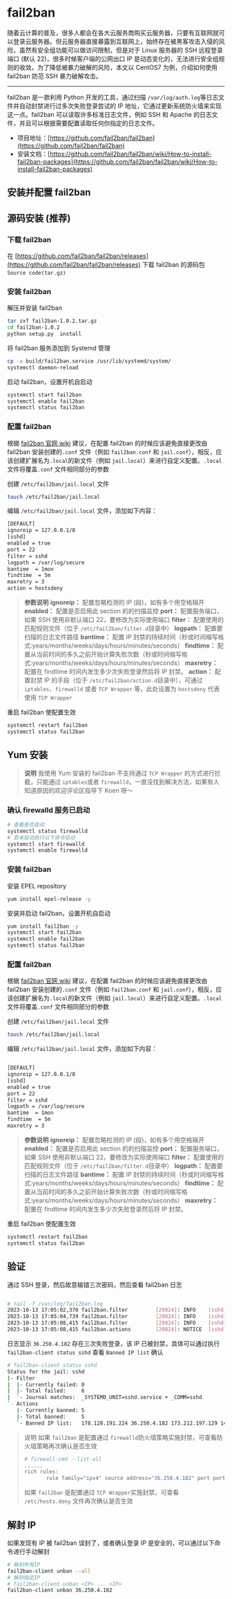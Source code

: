 # fail2ban

随着云计算的普及，很多人都会在各大云服务商购买云服务器，只要有互联网就可以登录云服务器。但云服务器直接暴露到互联网上，始终存在被黑客攻击入侵的风险，虽然有安全组功能可以做访问限制，但是对于 Linux 服务器的 SSH 远程登录端口 (默认 22)，很多时候客户端的公网出口 IP 是动态变化的，无法进行安全组规则的收敛。为了降低被暴力破解的风险，本文以 CentOS7 为例，介绍如何使用 fail2ban 防范 SSH 暴力破解攻击。

---

fail2ban 是一款利用 Python 开发的工具，通过扫描 `/var/log/auth.log`​ 等日志文件并自动封禁进行过多次失败登录尝试的 IP 地址，它通过更新系统防火墙来实现这一点。fail2ban 可以读取许多标准日志文件，例如 SSH 和 Apache 的日志文件，并且可以根据需要配置读取任何你指定的日志文件。

- 项目地址：[https://github.com/fail2ban/fail2ban](https://github.com/fail2ban/fail2ban)
- 安装文档：[https://github.com/fail2ban/fail2ban/wiki/How-to-install-fail2ban-packages](https://github.com/fail2ban/fail2ban/wiki/How-to-install-fail2ban-packages)

## 安装并配置 fail2ban

## 源码安装 (推荐)

### 下载 fail2ban

在 [https://github.com/fail2ban/fail2ban/releases](https://github.com/fail2ban/fail2ban/releases) 下载 fail2ban 的源码包 `Source code(tar.gz)`​

### 安装 fail2ban

解压并安装 fail2ban

```bash
tar zxf fail2ban-1.0.2.tar.gz
cd fail2ban-1.0.2
python setup.py  install

```

将 fail2ban 服务添加到 Systemd 管理

```bash
cp -a build/fail2ban.service /usr/lib/systemd/system/
systemctl daemon-reload

```

启动 fail2ban，设置开机自启动

```bash
systemctl start fail2ban
systemctl enable fail2ban
systemctl status fail2ban

```

### 配置 fail2ban

根据 [fail2ban 官网 wiki](https://github.com/fail2ban/fail2ban/wiki/Proper-fail2ban-configuration) 建议，在配置 fail2ban 的时候应该避免直接更改由 fail2ban 安装创建的`.conf`​ 文件（例如 `fail2ban.conf`​ 和 `jail.conf`​），相反，应该创建扩展名为`.local`​ 的新文件（例如 `jail.local`​）来进行自定义配置。`.local`​ 文件将覆盖`.conf`​ 文件相同部分的参数

创建 `/etc/fail2ban/jail.local`​ 文件

```bash
touch /etc/fail2ban/jail.local

```

编辑 `/etc/fail2ban/jail.local`​ 文件，添加如下内容：

```bash
[DEFAULT]
ignoreip = 127.0.0.1/8
[sshd]
enabled = true
port = 22
filter = sshd
logpath = /var/log/secure
bantime  = 1mon
findtime  = 5m
maxretry = 3
action = hostsdeny

```

> **参数说明**
> **ignoreip：** 配置忽略检测的 IP (段)，如有多个用空格隔开
> **enabled：** 配置是否启用此 section 的的扫描监控
> **port：** 配置服务端口，如果 SSH 使用非默认端口 22，要修改为实际使用端口
> **filter：** 配置使用的匹配规则文件（位于 `/etc/fail2ban/filter.d`​ 目录中）
> **logpath：** 配置要扫描的日志文件路径
> **bantime：** 配置 IP 封禁的持续时间（秒或时间缩写格式:years/months/weeks/days/hours/minutes/seconds）
> **findtime：** 配置从当前时间的多久之前开始计算失败次数（秒或时间缩写格式:years/months/weeks/days/hours/minutes/seconds）
> **maxretry：** 配置在 findtime 时间内发生多少次失败登录然后将 IP 封禁。
> **action：** 配置封禁 IP 的手段（位于 `/etc/fail2ban/action.d`​ 目录中），可通过 `iptables`​、`firewalld`​ 或者 `TCP Wrapper`​ 等，此处设置为 `hostsdeny`​ 代表使用 `TCP Wrapper`​

重启 fail2ban 使配置生效

```bash
systemctl restart fail2ban
systemctl status fail2ban

```

## Yum 安装

> **说明**
> 我使用 Yum 安装的 fail2ban 不支持通过 `TCP Wrapper`​ 的方式进行拦截，只能通过 `iptables`​ 或者 `firewalld`​，一直没找到解决方法，如果有人知道原因的欢迎评论区指导下 Koen 呀～

### 确认 firewalld 服务已启动

```bash
# 查看是否启动
systemctl status firewalld
# 若未启动执行以下命令启动
systemctl start firewalld
systemctl enable firewalld

```

### 安装 fail2ban

安装 EPEL repository

```bash
yum install epel-release -y
```

安装并启动 fail2ban，设置开机自启动

```bash
yum install fail2ban -y
systemctl start fail2ban
systemctl enable fail2ban
systemctl status fail2ban

```

### 配置 fail2ban

根据 [fail2ban 官网 wiki](https://github.com/fail2ban/fail2ban/wiki/Proper-fail2ban-configuration) 建议，在配置 fail2ban 的时候应该避免直接更改由 fail2ban 安装创建的`.conf`​ 文件（例如 `fail2ban.conf`​ 和 `jail.conf`​），相反，应该创建扩展名为`.local`​ 的新文件（例如 `jail.local`​）来进行自定义配置。`.local`​ 文件将覆盖`.conf`​ 文件相同部分的参数

创建 `/etc/fail2ban/jail.local`​ 文件

```bash
touch /etc/fail2ban/jail.local
```

编辑 `/etc/fail2ban/jail.local`​ 文件，添加如下内容：

```bash

[DEFAULT]
ignoreip = 127.0.0.1/8
[sshd]
enabled = true
port = 22
filter = sshd
logpath = /var/log/secure
bantime  = 1mon
findtime  = 5m
maxretry = 3
```

> **参数说明**
> **ignoreip：** 配置忽略检测的 IP (段)，如有多个用空格隔开
> **enabled：** 配置是否启用此 section 的的扫描监控
> **port：** 配置服务端口，如果 SSH 使用非默认端口 22，要修改为实际使用端口
> **filter：** 配置使用的匹配规则文件（位于 `/etc/fail2ban/filter.d`​ 目录中）
> **logpath：** 配置要扫描的日志文件路径
> **bantime：** 配置 IP 封禁的持续时间（秒或时间缩写格式:years/months/weeks/days/hours/minutes/seconds）
> **findtime：** 配置从当前时间的多久之前开始计算失败次数（秒或时间缩写格式:years/months/weeks/days/hours/minutes/seconds）
> **maxretry：** 配置在 findtime 时间内发生多少次失败登录然后将 IP 封禁。

重启 fail2ban 使配置生效

```bash
systemctl restart fail2ban
systemctl status fail2ban

```

## 验证

通过 SSH 登录，然后故意输错三次密码，然后查看 fail2ban 日志

```bash

# tail -f /var/log/fail2ban.log
2023-10-13 17:05:02,370 fail2ban.filter         [29824]: INFO    [sshd] Found 36.250.4.182 - 2023-10-13 17:05:02
2023-10-13 17:05:04,739 fail2ban.filter         [29824]: INFO    [sshd] Found 36.250.4.182 - 2023-10-13 17:05:04
2023-10-13 17:05:08,415 fail2ban.filter         [29824]: INFO    [sshd] Found 36.250.4.182 - 2023-10-13 17:05:08
2023-10-13 17:05:08,415 fail2ban.actions        [29824]: NOTICE  [sshd] Ban 36.250.4.182
```

日志显示 `36.250.4.182`​ 存在三次失败登录，该 IP 已被封禁，具体可以通过执行 `fail2ban-client status sshd`​ 查看 `Banned IP list`​ 确认

```bash
# fail2ban-client status sshd
Status for the jail: sshd
|- Filter
|  |- Currently failed: 0
|  |- Total failed:     6
|  `- Journal matches:  _SYSTEMD_UNIT=sshd.service + _COMM=sshd
`- Actions
   |- Currently banned: 5
   |- Total banned:     5
   `- Banned IP list:   178.128.191.224 36.250.4.182 173.212.197.129 143.110.189.9 45.79.248.160

```

> 说明
> 如果 `fail2ban`​ 是配置通过 `firewalld`​ 防火墙策略实施封禁，可查看防火墙策略再次确认是否生效
>
> ```bash
> # firewall-cmd --list-all
> ......
> rich rules: 
>        rule family="ipv4" source address="36.250.4.182" port port="10022" protocol="tcp" reject type="icmp-port-unreachable"
>
> ```
>
> 如果 `fail2ban`​ 是配置通过 `TCP Wrapper`​ 实施封禁，可查看 `/etc/hosts.deny`​ 文件再次确认是否生效

## 解封 IP

如果发现有 IP 被 fail2ban 误封了，或者确认登录 IP 是安全的，可以通过以下命令进行手动解封

```bash
# 解封所有IP
fail2ban-client unban --all
# 解封指定IP
# fail2ban-client unban <IP> ... <IP>
fail2ban-client unban 36.250.4.182

```
